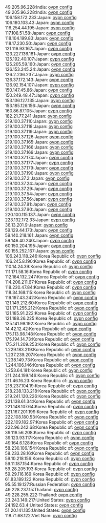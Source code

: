 49.205.96.228:India: [ovpn config](vpn/49_205_96_228.ovpn)  
49.205.96.228:India: [ovpn config](vpn/49_205_96_228.ovpn)  
106.158.172.233:Japan: [ovpn config](vpn/106_158_172_233.ovpn)  
106.180.103.43:Japan: [ovpn config](vpn/106_180_103_43.ovpn)  
116.254.44.195:Japan: [ovpn config](vpn/116_254_44_195.ovpn)  
117.108.51.58:Japan: [ovpn config](vpn/117_108_51_58.ovpn)  
118.104.199.83:Japan: [ovpn config](vpn/118_104_199_83.ovpn)  
118.17.230.50:Japan: [ovpn config](vpn/118_17_230_50.ovpn)  
121.119.93.167:Japan: [ovpn config](vpn/121_119_93_167.ovpn)  
123.227.136.181:Japan: [ovpn config](vpn/123_227_136_181.ovpn)  
125.192.40.107:Japan: [ovpn config](vpn/125_192_40_107.ovpn)  
125.205.59.160:Japan: [ovpn config](vpn/125_205_59_160.ovpn)  
126.153.245.24:Japan: [ovpn config](vpn/126_153_245_24.ovpn)  
126.2.236.237:Japan: [ovpn config](vpn/126_2_236_237.ovpn)  
126.37.172.143:Japan: [ovpn config](vpn/126_37_172_143.ovpn)  
126.92.154.107:Japan: [ovpn config](vpn/126_92_154_107.ovpn)  
150.147.45.86:Japan: [ovpn config](vpn/150_147_45_86.ovpn)  
150.249.48.47:Japan: [ovpn config](vpn/150_249_48_47.ovpn)  
153.136.127.135:Japan: [ovpn config](vpn/153_136_127_135.ovpn)  
153.185.126.156:Japan: [ovpn config](vpn/153_185_126_156.ovpn)  
160.86.87.105:Japan: [ovpn config](vpn/160_86_87_105.ovpn)  
182.21.77.241:Japan: [ovpn config](vpn/182_21_77_241.ovpn)  
219.100.37.110:Japan: [ovpn config](vpn/219_100_37_110.ovpn)  
219.100.37.118:Japan: [ovpn config](vpn/219_100_37_118.ovpn)  
219.100.37.119:Japan: [ovpn config](vpn/219_100_37_119.ovpn)  
219.100.37.126:Japan: [ovpn config](vpn/219_100_37_126.ovpn)  
219.100.37.165:Japan: [ovpn config](vpn/219_100_37_165.ovpn)  
219.100.37.166:Japan: [ovpn config](vpn/219_100_37_166.ovpn)  
219.100.37.169:Japan: [ovpn config](vpn/219_100_37_169.ovpn)  
219.100.37.174:Japan: [ovpn config](vpn/219_100_37_174.ovpn)  
219.100.37.177:Japan: [ovpn config](vpn/219_100_37_177.ovpn)  
219.100.37.179:Japan: [ovpn config](vpn/219_100_37_179.ovpn)  
219.100.37.190:Japan: [ovpn config](vpn/219_100_37_190.ovpn)  
219.100.37.2:Japan: [ovpn config](vpn/219_100_37_2.ovpn)  
219.100.37.24:Japan: [ovpn config](vpn/219_100_37_24.ovpn)  
219.100.37.29:Japan: [ovpn config](vpn/219_100_37_29.ovpn)  
219.100.37.54:Japan: [ovpn config](vpn/219_100_37_54.ovpn)  
219.100.37.56:Japan: [ovpn config](vpn/219_100_37_56.ovpn)  
219.100.37.81:Japan: [ovpn config](vpn/219_100_37_81.ovpn)  
219.100.37.90:Japan: [ovpn config](vpn/219_100_37_90.ovpn)  
220.100.115.137:Japan: [ovpn config](vpn/220_100_115_137.ovpn)  
223.132.172.33:Japan: [ovpn config](vpn/223_132_172_33.ovpn)  
36.13.201.9:Japan: [ovpn config](vpn/36_13_201_9.ovpn)  
59.129.44.173:Japan: [ovpn config](vpn/59_129_44_173.ovpn)  
59.140.218.161:Japan: [ovpn config](vpn/59_140_218_161.ovpn)  
59.146.40.240:Japan: [ovpn config](vpn/59_146_40_240.ovpn)  
60.150.204.195:Japan: [ovpn config](vpn/60_150_204_195.ovpn)  
60.155.252.167:Japan: [ovpn config](vpn/60_155_252_167.ovpn)  
106.243.118.246:Korea Republic of: [ovpn config](vpn/106_243_118_246.ovpn)  
106.245.8.190:Korea Republic of: [ovpn config](vpn/106_245_8_190.ovpn)  
110.14.24.39:Korea Republic of: [ovpn config](vpn/110_14_24_39.ovpn)  
111.171.58.16:Korea Republic of: [ovpn config](vpn/111_171_58_16.ovpn)  
112.184.132.247:Korea Republic of: [ovpn config](vpn/112_184_132_247.ovpn)  
114.206.211.67:Korea Republic of: [ovpn config](vpn/114_206_211_67.ovpn)  
118.220.47.84:Korea Republic of: [ovpn config](vpn/118_220_47_84.ovpn)  
118.34.168.115:Korea Republic of: [ovpn config](vpn/118_34_168_115.ovpn)  
119.197.43.242:Korea Republic of: [ovpn config](vpn/119_197_43_242.ovpn)  
121.149.212.60:Korea Republic of: [ovpn config](vpn/121_149_212_60.ovpn)  
121.171.255.212:Korea Republic of: [ovpn config](vpn/121_171_255_212.ovpn)  
121.185.91.222:Korea Republic of: [ovpn config](vpn/121_185_91_222.ovpn)  
121.188.26.225:Korea Republic of: [ovpn config](vpn/121_188_26_225.ovpn)  
125.141.98.192:Korea Republic of: [ovpn config](vpn/125_141_98_192.ovpn)  
14.42.12.42:Korea Republic of: [ovpn config](vpn/14_42_12_42.ovpn)  
175.113.98.148:Korea Republic of: [ovpn config](vpn/175_113_98_148.ovpn)  
175.194.14.73:Korea Republic of: [ovpn config](vpn/175_194_14_73.ovpn)  
175.211.209.253:Korea Republic of: [ovpn config](vpn/175_211_209_253.ovpn)  
1.229.183.219:Korea Republic of: [ovpn config](vpn/1_229_183_219.ovpn)  
1.237.239.207:Korea Republic of: [ovpn config](vpn/1_237_239_207.ovpn)  
1.238.149.73:Korea Republic of: [ovpn config](vpn/1_238_149_73.ovpn)  
1.244.106.146:Korea Republic of: [ovpn config](vpn/1_244_106_146.ovpn)  
1.253.64.181:Korea Republic of: [ovpn config](vpn/1_253_64_181.ovpn)  
211.244.199.146:Korea Republic of: [ovpn config](vpn/211_244_199_146.ovpn)  
211.46.16.23:Korea Republic of: [ovpn config](vpn/211_46_16_23.ovpn)  
218.237.104.19:Korea Republic of: [ovpn config](vpn/218_237_104_19.ovpn)  
218.238.133.218:Korea Republic of: [ovpn config](vpn/218_238_133_218.ovpn)  
219.241.120.226:Korea Republic of: [ovpn config](vpn/219_241_120_226.ovpn)  
221.138.61.34:Korea Republic of: [ovpn config](vpn/221_138_61_34.ovpn)  
221.148.107.64:Korea Republic of: [ovpn config](vpn/221_148_107_64.ovpn)  
221.167.201.199:Korea Republic of: [ovpn config](vpn/221_167_201_199.ovpn)  
222.108.180.53:Korea Republic of: [ovpn config](vpn/222_108_180_53.ovpn)  
222.109.182.97:Korea Republic of: [ovpn config](vpn/222_109_182_97.ovpn)  
222.96.242.68:Korea Republic of: [ovpn config](vpn/222_96_242_68.ovpn)  
39.119.56.208:Korea Republic of: [ovpn config](vpn/39_119_56_208.ovpn)  
39.123.93.117:Korea Republic of: [ovpn config](vpn/39_123_93_117.ovpn)  
49.164.6.128:Korea Republic of: [ovpn config](vpn/49_164_6_128.ovpn)  
58.230.106.154:Korea Republic of: [ovpn config](vpn/58_230_106_154.ovpn)  
58.233.28.16:Korea Republic of: [ovpn config](vpn/58_233_28_16.ovpn)  
59.10.218.156:Korea Republic of: [ovpn config](vpn/59_10_218_156.ovpn)  
59.11.187.154:Korea Republic of: [ovpn config](vpn/59_11_187_154.ovpn)  
59.28.205.193:Korea Republic of: [ovpn config](vpn/59_28_205_193.ovpn)  
59.29.116.169:Korea Republic of: [ovpn config](vpn/59_29_116_169.ovpn)  
61.83.189.122:Korea Republic of: [ovpn config](vpn/61_83_189_122.ovpn)  
95.55.19.127:Russian Federation: [ovpn config](vpn/95_55_19_127.ovpn)  
49.228.237.15:Thailand: [ovpn config](vpn/49_228_237_15.ovpn)  
49.228.255.222:Thailand: [ovpn config](vpn/49_228_255_222.ovpn)  
23.243.149.217:United States: [ovpn config](vpn/23_243_149_217.ovpn)  
24.192.63.4:United States: [ovpn config](vpn/24_192_63_4.ovpn)  
51.20.141.135:United States: [ovpn config](vpn/51_20_141_135.ovpn)  
118.71.68.122:Viet Nam: [ovpn config](vpn/118_71_68_122.ovpn)  
